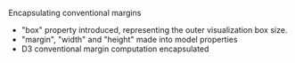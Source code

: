 Encapsulating conventional margins

 * "box" property introduced, representing the outer visualization box size.
 * "margin", "width" and "height" made into model properties
 * D3 conventional margin computation encapsulated
